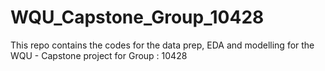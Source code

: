 # WQU_Capstone_Group_10428
This repo contains the codes for the data prep, EDA and modelling for the WQU - Capstone project for Group : 10428
